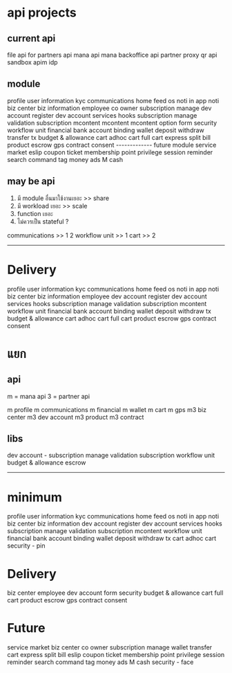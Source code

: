 # api projects

## current api
file api
for partners api
mana api
mana backoffice api
partner proxy
qr api
sandbox apim
idp

## module
profile
    user information
    kyc
communications
    home feed
    os noti
    in app noti
biz center
    biz information
    employee
    co owner
    subscription manage
dev account
    register dev account
    services
    hooks
    subscription
        manage
        validation subscription
    mcontent
        mcontent
        mcontent option
    form
        security
workflow unit
financial
    bank account binding
wallet
    deposit
    withdraw
    transfer
    tx
budget & allowance
cart
    adhoc cart
    full cart
    express
    split bill
product
escrow
gps
contract
    consent
------------- future module
service market
eslip
    coupon
    ticket
membership
    point
privilege
session reminder
search
    command
tag money
ads
M cash

## may be api
1. มี module อื่นมาใช้งานเยอะ >> share
2. มี workload เยอะ >> scale
3. function เยอะ
4. ไม่ควรเป็น stateful ?

communications >> 1 2
workflow unit >> 1
cart >> 2

----------------------------------------------------

# Delivery
profile
    user information
    kyc
communications
    home feed
    os noti
    in app noti
biz center
    biz information
    employee
dev account
    register dev account
    services
    hooks
    subscription
        manage
        validation subscription
    mcontent
workflow unit
financial
    bank account binding
wallet
    deposit
    withdraw
    tx
budget & allowance
cart
    adhoc cart
    full cart
product
escrow
gps
contract
    consent

# แยก

## api
m = mana api
3 = partner api

m  profile
m  communications
m  financial
m  wallet
m  cart
m  gps
m3 biz center
m3 dev account
m3 product
m3 contract

## libs
dev account - subscription
    manage
    validation subscription
workflow unit
budget & allowance
escrow

------------------------------------------------------------
# minimum
profile
    user information
    kyc
communications
    home feed
    os noti
    in app noti
biz center
    biz information
dev account
    register dev account
    services
    hooks
    subscription
        manage
        validation subscription
    mcontent
workflow unit
financial
    bank account binding
wallet
    deposit
    withdraw
    tx
cart
    adhoc cart
security
    - pin

# Delivery
biz center
    employee
dev account
    form
        security
budget & allowance
cart
    full cart
product
escrow
gps
contract
    consent

# Future
service market
biz center
    co owner
    subscription manage
wallet
    transfer
cart
    express
    split bill
eslip
    coupon
    ticket
membership
    point
privilege
session reminder
search
    command
tag money
ads
M cash
security
    - face

